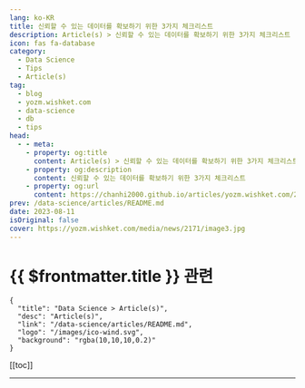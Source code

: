 ```yaml
---
lang: ko-KR
title: 신뢰할 수 있는 데이터를 확보하기 위한 3가지 체크리스트
description: Article(s) > 신뢰할 수 있는 데이터를 확보하기 위한 3가지 체크리스트
icon: fas fa-database
category: 
  - Data Science
  - Tips
  - Article(s)
tag: 
  - blog
  - yozm.wishket.com
  - data-science
  - db
  - tips
head:
  - - meta:
    - property: og:title
      content: Article(s) > 신뢰할 수 있는 데이터를 확보하기 위한 3가지 체크리스트
    - property: og:description
      content: 신뢰할 수 있는 데이터를 확보하기 위한 3가지 체크리스트
    - property: og:url
      content: https://chanhi2000.github.io/articles/yozm.wishket.com/2171.html
prev: /data-science/articles/README.md
date: 2023-08-11
isOriginal: false
cover: https://yozm.wishket.com/media/news/2171/image3.jpg
---
```


# {{ $frontmatter.title }} 관련

```component VPCard
{
  "title": "Data Science > Article(s)",
  "desc": "Article(s)",
  "link": "/data-science/articles/README.md",
  "logo": "/images/ico-wind.svg",
  "background": "rgba(10,10,10,0.2)"
}
```

[[toc]]

---

<SiteInfo
  name="신뢰할 수 있는 데이터를 확보하기 위한 3가지 체크리스트 | 요즘IT"
  desc="데이터는 흐릅니다. 다시 말해 그 흐름 중 어느 한 곳이라도 품질이 제대로 관리되지 않으면 다운스트림에서 문제가 생길 수 있다는 이야기입니다. 그래서 요즘에는 ‘데이터가 없는 것보다 잘못된 데이터에 기반한 의사 결정이 더 무섭다’는 말도 자주 보입니다. 하지만 저품질 데이터, 불량 데이터의 발생을 완전히 틀어막기는 거의 불가능합니다. 그러면 우리가 할 수 있는 일은 한 가지, 문제가 발생했을 때 적절하게 대처하는 것입니다. 그리고 그 대처의 첫걸음은 ‘무엇을 체크하면 되는지 인식’하는 일입니다."
  url="https://yozm.wishket.com/magazine/detail/2171/"
  logo="https://yozm.wishket.com/static/renewal/img/global/gnb_yozmit.svg"
  preview="https://yozm.wishket.com/media/news/2171/image3.jpg"/>

<!-- TODO: 작성 -->

